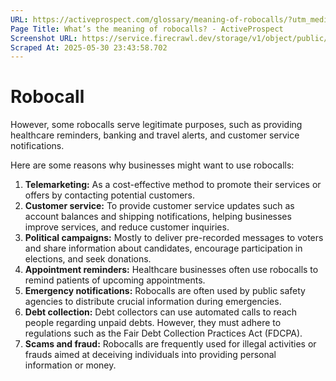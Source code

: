 ```yaml
---
URL: https://activeprospect.com/glossary/meaning-of-robocalls/?utm_medium=Email&utm_source=Website&utm_campaign=AP-Email-InsideCBM-September
Page Title: What’s the meaning of robocalls? - ActiveProspect
Screenshot URL: https://service.firecrawl.dev/storage/v1/object/public/media/screenshot-a63a3bc8-2ab6-4b9e-9554-897bdf5cdec4.png
Scraped At: 2025-05-30 23:43:58.702
---
```

# Robocall



However, some robocalls serve legitimate purposes, such as providing healthcare reminders, banking and travel alerts, and customer service notifications.

Here are some reasons why businesses might want to use robocalls:

1. **Telemarketing:** As a cost-effective method to promote their services or offers by contacting potential customers.
2. **Customer service:** To provide customer service updates such as account balances and shipping notifications, helping businesses improve services, and reduce customer inquiries.
3. **Political campaigns:** Mostly to deliver pre-recorded messages to voters and share information about candidates, encourage participation in elections, and seek donations.
4. **Appointment reminders:** Healthcare businesses often use robocalls to remind patients of upcoming appointments.
5. **Emergency notifications:** Robocalls are often used by public safety agencies to distribute crucial information during emergencies.
6. **Debt collection:** Debt collectors can use automated calls to reach people regarding unpaid debts. However, they must adhere to regulations such as the Fair Debt Collection Practices Act (FDCPA).
7. **Scams and fraud:** Robocalls are frequently used for illegal activities or frauds aimed at deceiving individuals into providing personal information or money.




